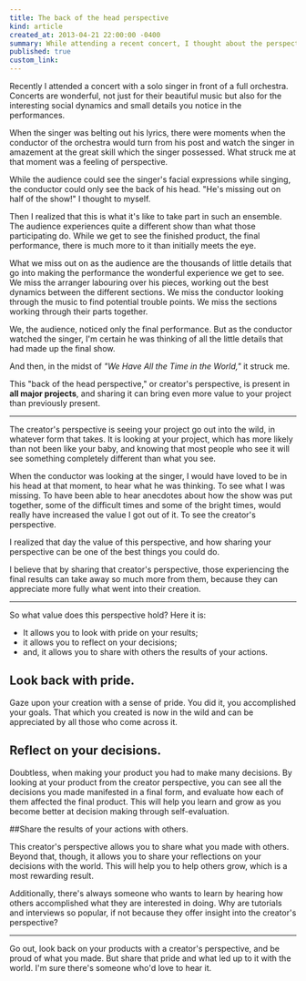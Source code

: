 ```yaml
---
title: The back of the head perspective
kind: article
created_at: 2013-04-21 22:00:00 -0400
summary: While attending a recent concert, I thought about the perspective of creator's.
published: true
custom_link: 
---
```


Recently I attended a concert with a solo singer in front of a full orchestra. Concerts are wonderful, not just for their beautiful music but also for the interesting social dynamics and small details you notice in the performances.

When the singer was belting out his lyrics, there were moments when the conductor of the orchestra would turn from his post and watch the singer in amazement at the great skill which the singer possessed. What struck me at that moment was a feeling of perspective.

While the audience could see the singer's facial expressions while singing, the conductor could only see the back of his head. "He's missing out on half of the show!" I thought to myself.

Then I realized that this is what it's like to take part in such an ensemble. The audience experiences quite a different show than what those participating do. While we get to see the finished product, the final performance, there is much more to it than initially meets the eye.

What we miss out on as the audience are the thousands of little details that go into making the performance the wonderful experience we get to see. We miss the arranger labouring over his pieces, working out the best dynamics between the different sections. We miss the conductor looking through the music to find potential trouble points. We miss the sections working through their parts together.

We, the audience, noticed only the final performance. But as the conductor watched the singer, I'm certain he was thinking of all the little details that had made up the final show.

And then, in the midst of *"We Have All the Time in the World,"* it struck me.

This "back of the head perspective," or creator's perspective, is present in **all major projects**, and sharing it can bring even more value to your project than previously present.

* * *

The creator's perspective is seeing your project go out into the wild, in whatever form that takes. It is looking at your project, which has more likely than not been like your baby, and knowing that most people who see it will see something completely different than what you see.

When the conductor was looking at the singer, I would have loved to be in his head at that moment, to hear what he was thinking. To see what I was missing. To have been able to hear anecdotes about how the show was put together, some of the difficult times and some of the bright times, would really have increased the value I got out of it. To see the creator's perspective.

I realized that day the value of this perspective, and how sharing your perspective can be one of the best things you could do.

I believe that by sharing that creator's perspective, those experiencing the final results can take away so much more from them, because they can appreciate more fully what went into their creation.

* * *

So what value does this perspective hold? Here it is:

* It allows you to look with pride on your results;
* it allows you to reflect on your decisions;
* and, it allows you to share with others the results of your actions.

## Look back with pride.

Gaze upon your creation with a sense of pride. You did it, you accomplished your goals. That which you created is now in the wild and can be appreciated by all those who come across it.

## Reflect on your decisions.

Doubtless, when making your product you had to make many decisions. By looking at your product from the creator perspective, you can see all the decisions you made manifested in a final form, and evaluate how each of them affected the final product. This will help you learn and grow as you become better at decision making through self-evaluation.

##Share the results of your actions with others.

This creator's perspective allows you to share what you made with others. Beyond that, though, it allows you to share your reflections on your decisions with the world. This will help you to help others grow, which is a most rewarding result.

Additionally, there's always someone who wants to learn by hearing how others accomplished what they are interested in doing. Why are tutorials and interviews so popular, if not because they offer insight into the creator's perspective?

* * *

Go out, look back on your products with a creator's perspective, and be proud of what you made. But share that pride and what led up to it with the world. I'm sure there's someone who'd love to hear it.